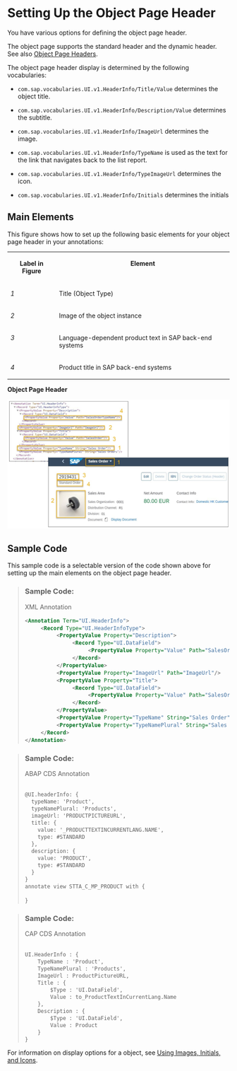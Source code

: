<!-- loiocce93e6f067a4133a8430c4f5d7b8fc7 -->

# Setting Up the Object Page Header

You have various options for defining the object page header.

The object page supports the standard header and the dynamic header. See also [Object Page Headers](../10_More_About_Controls/object-page-headers-d2ef009.md).

The object page header display is determined by the following vocabularies:

-   `com.sap.vocabularies.UI.v1.HeaderInfo/Title/Value` determines the object title.

-   `com.sap.vocabularies.UI.v1.HeaderInfo/Description/Value` determines the subtitle.

-   `com.sap.vocabularies.UI.v1.HeaderInfo/ImageUrl` determines the image.

-   `com.sap.vocabularies.UI.v1.HeaderInfo/TypeName` is used as the text for the link that navigates back to the list report.

-   `com.sap.vocabularies.UI.v1.HeaderInfo/TypeImageUrl` determines the icon.

-   `com.sap.vocabularies.UI.v1.HeaderInfo/Initials` determines the initials




## Main Elements

This figure shows how to set up the following basic elements for your object page header in your annotations:


<table>
<tr>
<th valign="top">

Label in Figure



</th>
<th valign="top">

Element



</th>
</tr>
<tr>
<td valign="top">

*1*



</td>
<td valign="top">

Title \(Object Type\)



</td>
</tr>
<tr>
<td valign="top">

*2* 



</td>
<td valign="top">

Image of the object instance



</td>
</tr>
<tr>
<td valign="top">

*3*



</td>
<td valign="top">

Language-dependent product text in SAP back-end systems



</td>
</tr>
<tr>
<td valign="top">

*4*



</td>
<td valign="top">

Product title in SAP back-end systems



</td>
</tr>
</table>

  
  
**Object Page Header**

![](images/Object_Page_Header_Main_Elements_698018b.png "Object Page Header")



## Sample Code

This sample code is a selectable version of the code shown above for setting up the main elements on the object page header.

> ### Sample Code:  
> XML Annotation
> 
> ```xml
> <Annotation Term="UI.HeaderInfo">
>      <Record Type="UI.HeaderInfoType">
>           <PropertyValue Property="Description">
>                <Record Type="UI.DataField">
>                     <PropertyValue Property="Value" Path="SalesOrderTypeName"/>
>                </Record>
>           </PropertyValue>
>           <PropertyValue Property="ImageUrl" Path="ImageUrl"/>
>           <PropertyValue Property="Title">
>                <Record Type="UI.DataField">
>                     <PropertyValue Property="Value" Path="SalesOrder"/>
>                </Record>
>           </PropertyValue>
>           <PropertyValue Property="TypeName" String="Sales Order"/>
>           <PropertyValue Property="TypeNamePlural" String="Sales Orders"/>
>      </Record>
> </Annotation>
> ```

> ### Sample Code:  
> ABAP CDS Annotation
> 
> ```
> 
> @UI.headerInfo: {
>   typeName: 'Product',
>   typeNamePlural: 'Products',
>   imageUrl: 'PRODUCTPICTUREURL',
>   title: {
>     value: '_PRODUCTTEXTINCURRENTLANG.NAME',
>     type: #STANDARD
>   },
>   description: {
>     value: 'PRODUCT',
>     type: #STANDARD
>   }
> }
> annotate view STTA_C_MP_PRODUCT with {
> 
> }
> ```

> ### Sample Code:  
> CAP CDS Annotation
> 
> ```
> 
> UI.HeaderInfo : {
>     TypeName : 'Product',
>     TypeNamePlural : 'Products',
>     ImageUrl : ProductPictureURL,
>     Title : {
>         $Type : 'UI.DataField',
>         Value : to_ProductTextInCurrentLang.Name
>     },
>     Description : {
>         $Type : 'UI.DataField',
>         Value : Product
>     }
> }
> 
> ```



For information on display options for a object, see [Using Images, Initials, and Icons](using-images-initials-and-icons-5760b63.md).

